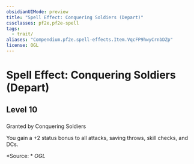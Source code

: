 ```yaml
---
obsidianUIMode: preview
title: "Spell Effect: Conquering Soldiers (Depart)"
cssclasses: pf2e,pf2e-spell
tags:
  - trait/
aliases: "Compendium.pf2e.spell-effects.Item.VqcFP9hwyCrnbDZp"
license: OGL
---
```

# Spell Effect: Conquering Soldiers (Depart)
## Level 10
### 






Granted by Conquering Soldiers

You gain a +2 status bonus to all attacks, saving throws, skill checks, and DCs.

*Source: *
*OGL*